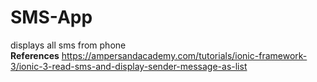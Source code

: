 # SMS-App
displays all sms from phone
<br>
<b>
References</b>
https://ampersandacademy.com/tutorials/ionic-framework-3/ionic-3-read-sms-and-display-sender-message-as-list
